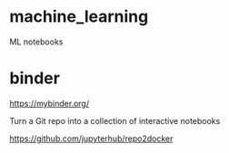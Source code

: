 # machine_learning

ML notebooks

# binder

https://mybinder.org/

Turn a Git repo into a collection of interactive notebooks

https://github.com/jupyterhub/repo2docker

